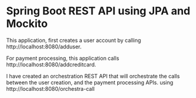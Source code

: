 # Spring Boot REST API using JPA and Mockito

This application, first creates a user account by calling http://localhost:8080/adduser.

For payment processing, this application calls http://localhost:8080/addcreditcard.

I have created an orchestration REST API that will orchestrate the calls between the user creation, and the payment processing APIs. 
using http://localhost:8080/orchestra-call



